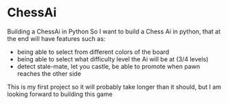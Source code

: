 # ChessAi
Building a ChessAi in Python
So I want to build a Chess Ai in python, that at the end will have features such as:
- being able to select from different colors of the board
- being able to select what difficulty level the Ai will be at (3/4 levels)
- detect stale-mate, let you castle, be able to promote when pawn reaches the other side

This is my first project so it will probably take longer than it should, but I am looking forward to building this game
